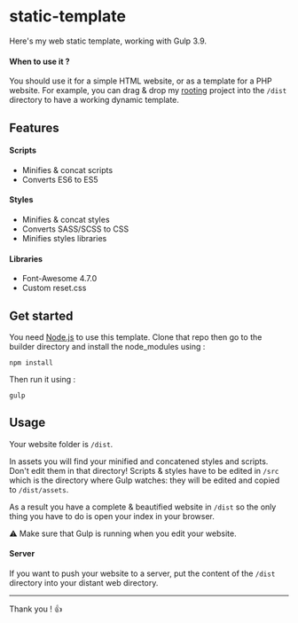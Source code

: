 # static-template

Here's my web static template, working with Gulp 3.9.

#### When to use it ?
You should use it for a simple HTML website, or as a template for a PHP website. For example, you can drag & drop my [rooting](https://github.com/gabrielstik/rooting) project into the `/dist` directory to have a working dynamic template.

## Features

#### Scripts
* Minifies & concat scripts
* Converts ES6 to ES5

#### Styles
* Minifies & concat styles
* Converts SASS/SCSS to CSS
* Minifies styles libraries

#### Libraries
* Font-Awesome 4.7.0
* Custom reset.css

## Get started

You need [Node.js](https://nodejs.org/en/) to use this template.
Clone that repo then go to the builder directory and install the node_modules using :
```
npm install
```
Then run it using :
```
gulp
```

## Usage

Your website folder is `/dist`.

In assets you will find your minified and concatened styles and scripts. Don't edit them in that directory!
Scripts & styles have to be edited in `/src` which is the directory where Gulp watches: they will be edited and copied to `/dist/assets`.

As a result you have a complete & beautified website in `/dist` so the only thing you have to do is open your index in your browser.

:warning: Make sure that Gulp is running when you edit your website.

#### Server
If you want to push your website to a server, put the content of the `/dist` directory into your distant web directory.

***

Thank you ! :thumbsup:

